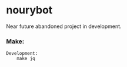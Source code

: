 # nourybot

Near future abandoned project in development.

### Make:
    Development:
        make jq
